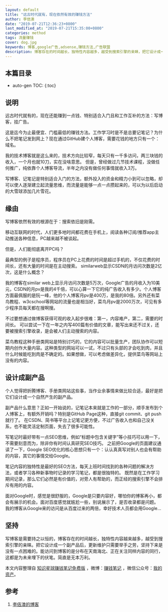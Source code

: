 ```yaml
---
layout: default
title: "远古时代就有，现在依然有效的赚钱方法"
author: 李佶澳
date: "2019-07-21T12:36:23+0800"
last_modified_at: "2019-07-21T15:35:00+0800"
categories: method
tags: 流量赚钱
cover: dog.jpg
keywords: 博客,google广告,adsense,赚钱方法,广告联盟
description: 博客存在的时间越长，独特性内容越多，越受到搜索引擎的亲睐，把它设计成一个副产品，更新维护只需要举手之劳，坚持下来是没有一点困难的
---
```


## 本篇目录

* auto-gen TOC:
{:toc}

## 说明

远古时代就有的，现在还能赚到一点钱、特别适合入门且和工作互补的方法：写博客，挂广告。

这是迄今为止最便宜、门槛最低的赚钱方法。工作学习时是不是总要记笔记？为什么不把笔记发到网上？现在通过GitHub建个人博客，需要花钱的地方只有一个：域名。

我的技术博客就是这么来的，技术方向比较窄，每天只有一千多访问，两三块钱的收入，一个月也就10刀，实在没啥意思。
但是，曾经做过几节技术课程，没做任何推广，纯依靠个人博客导流，半年之内没有做任何事情就收入3万。

写博客、记笔记是特别适合入门的方法，额外投入的资金和精力小到可以忽略，却可以使人逐渐建立起流量思维，而流量是能够一点一点攒起来的，可以为以后启动的大雪球添加几片雪花。

## 缘由

写博客依然有效的根源在于：搜索依旧是刚需。

移动互联网的时代，人们更多地时间都花费在手机上，阅读各种订阅/推荐app主动推送各种信息，PC越来越不被谈起。

但是，人们能彻底离开PC吗？

最典型的例子是程序员，程序员在PC上花费的时间是超过手机的，不仅花费的时间长，还有大量的时间是在主动搜索。
similarweb显示CSDN的月访问次数是2亿次，这是什么概念？

我的博客在similar web上显示月访问次数是5万次，Google广告的月收入为10美元，CSDN的月pv是我的4千倍，可以心算一下它的纯广告收入有多少。个人博客方面最佩服的是阮一峰，他的个人博客月pv是400万，是我的80倍。另外还有菜鸟教程、w3cschool等网站的流量也是相当好，菜鸟月pv是2000万次，可见有多少程序员每天都在搜啊搜。

不过要想通过做博客获得可观的收入起步很难：第一，内容难产，第二，需要的时间长。
可以尝试一下在一年之内写400篇有价值的文章，能写出来还不过关，还要被搜索引擎收录，是会被人们主动搜索的内容。

菜鸟教程这种手册类网站是特别讨巧的，它的内容可以批量生产，团队协作可以短期内创作大量内容。这种类型的网站可以一试，不过只有头部的才会吃到肉，并且什么时候能吃到肉是不确定的。如果想做，可以考虑做差异化，提供菜鸟等网站上没有的内容。

## 设计成副产品

个人觉得把折腾博客、手册类网站这些事，当作业余事情来做比较合适，最好是把它们设计成一个自然产生的副产品。

副产品什么意思？正如一开始说的，记笔记本来就是工作的一部分，顺手发布到个人博客上，有额外开销吗？特别是GitHub Page这种，直接git commit、git push就行了。
在CSDN、简书等平台上记笔记更方便，不过广告收入也和自己没关系，也不能灵活定制页面，失去了很多可能性。

写笔记时最好带有一点SEO思维，例如“标题中包含关键字”等小技巧可以用一下，不需要刻意而为，除非你有时间认真研究SEO技巧。
之前把Google的页面建议通读了一下，Google SEO优化的核心思想只有一个：认认真真写对别人也会有帮助的内容，其它的事情交给Google。

笔记内容的独特性是最好的SEO方法，每天上班时间找到的各种问题的解决方法，或者学习各种新事物时记录的学习笔记，都是很独特的。
既然是在工作学习期间记录，那么它们必然是有价值的，对旁人有帮助的，而正经的搜索引擎不会排斥有用的内容。

面对Google时，感觉是很舒服的，Google是只要内容好，哪怕你的博客再小，都会有展示的机会。面对百度感觉就尴尬一些，别说展示了，是否收录都是问题。
我的博客从Google来的访问是从百度过来的两倍，幸好技术人员都会用Google...

## 坚持

写博客是需要持之以恒的，博客存在的时间越长，独特性内容越来越多，越受到搜索引擎的亲睐。把它设计成一个副产品后，更新维护只需要举手之劳，坚持下来是没有一点困难的。能访问到博客的是分布在天南海北、正在关注同样内容的同行，这都是为未来埋下的伏笔。简直是无本万利。

本文内容整理自 [知识星球赚钱笔记免费版](https://t.zsxq.com/ayFqrBy) ，微博：[赚钱笔记](https://weibo.com/6876203019/profile?rightmod=1&wvr=6&mod=personinfo&is_all=1) ，微信公众号：[我的资产](https://www.lijiaocn.com/img/invest.jpg)。

## 参考

1. [李佶澳的博客][1]

[1]: https://www.lijiaocn.com "李佶澳的博客"
